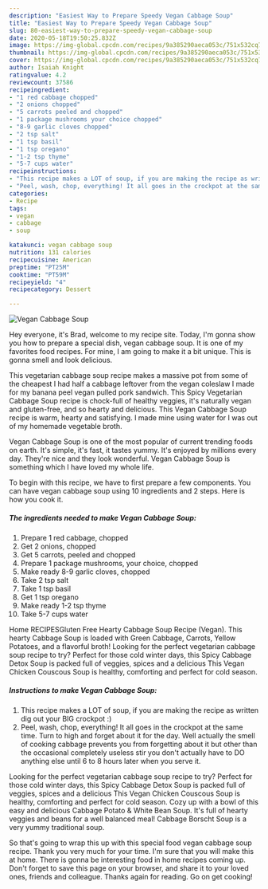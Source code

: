 ```yaml
---
description: "Easiest Way to Prepare Speedy Vegan Cabbage Soup"
title: "Easiest Way to Prepare Speedy Vegan Cabbage Soup"
slug: 80-easiest-way-to-prepare-speedy-vegan-cabbage-soup
date: 2020-05-18T19:50:25.832Z
image: https://img-global.cpcdn.com/recipes/9a385290aeca053c/751x532cq70/vegan-cabbage-soup-recipe-main-photo.jpg
thumbnail: https://img-global.cpcdn.com/recipes/9a385290aeca053c/751x532cq70/vegan-cabbage-soup-recipe-main-photo.jpg
cover: https://img-global.cpcdn.com/recipes/9a385290aeca053c/751x532cq70/vegan-cabbage-soup-recipe-main-photo.jpg
author: Isaiah Knight
ratingvalue: 4.2
reviewcount: 37586
recipeingredient:
- "1 red cabbage chopped"
- "2 onions chopped"
- "5 carrots peeled and chopped"
- "1 package mushrooms your choice chopped"
- "8-9 garlic cloves chopped"
- "2 tsp salt"
- "1 tsp basil"
- "1 tsp oregano"
- "1-2 tsp thyme"
- "5-7 cups water"
recipeinstructions:
- "This recipe makes a LOT of soup, if you are making the recipe as written dig out your BIG crockpot :)"
- "Peel, wash, chop, everything! It all goes in the crockpot at the same time. Turn to high and forget about it for the day. Well actually the smell of cooking cabbage prevents you from forgetting about it but other than the occasional completely useless stir you don&#39;t actually have to DO anything else until 6 to 8 hours later when you serve it."
categories:
- Recipe
tags:
- vegan
- cabbage
- soup

katakunci: vegan cabbage soup 
nutrition: 131 calories
recipecuisine: American
preptime: "PT25M"
cooktime: "PT59M"
recipeyield: "4"
recipecategory: Dessert

---
```



![Vegan Cabbage Soup](https://img-global.cpcdn.com/recipes/9a385290aeca053c/751x532cq70/vegan-cabbage-soup-recipe-main-photo.jpg)

Hey everyone, it's Brad, welcome to my recipe site. Today, I'm gonna show you how to prepare a special dish, vegan cabbage soup. It is one of my favorites food recipes. For mine, I am going to make it a bit unique. This is gonna smell and look delicious.

This vegetarian cabbage soup recipe makes a massive pot from some of the cheapest I had half a cabbage leftover from the vegan coleslaw I made for my banana peel vegan pulled pork sandwich. This Spicy Vegetarian Cabbage Soup recipe is chock-full of healthy veggies, it&#39;s naturally vegan and gluten-free, and so hearty and delicious. This Vegan Cabbage Soup recipe is warm, hearty and satisfying. I made mine using water for I was out of my homemade vegetable broth.

Vegan Cabbage Soup is one of the most popular of current trending foods on earth. It's simple, it's fast, it tastes yummy. It's enjoyed by millions every day. They're nice and they look wonderful. Vegan Cabbage Soup is something which I have loved my whole life.


To begin with this recipe, we have to first prepare a few components. You can have vegan cabbage soup using 10 ingredients and 2 steps. Here is how you cook it.

<!--inarticleads1-->

##### The ingredients needed to make Vegan Cabbage Soup:

1. Prepare 1 red cabbage, chopped
1. Get 2 onions, chopped
1. Get 5 carrots, peeled and chopped
1. Prepare 1 package mushrooms, your choice, chopped
1. Make ready 8-9 garlic cloves, chopped
1. Take 2 tsp salt
1. Take 1 tsp basil
1. Get 1 tsp oregano
1. Make ready 1-2 tsp thyme
1. Take 5-7 cups water


Home RECIPESGluten Free Hearty Cabbage Soup Recipe (Vegan). This hearty Cabbage Soup is loaded with Green Cabbage, Carrots, Yellow Potatoes, and a flavorful broth! Looking for the perfect vegetarian cabbage soup recipe to try? Perfect for those cold winter days, this Spicy Cabbage Detox Soup is packed full of veggies, spices and a delicious This Vegan Chicken Couscous Soup is healthy, comforting and perfect for cold season. 

<!--inarticleads2-->

##### Instructions to make Vegan Cabbage Soup:

1. This recipe makes a LOT of soup, if you are making the recipe as written dig out your BIG crockpot :)
1. Peel, wash, chop, everything! It all goes in the crockpot at the same time. Turn to high and forget about it for the day. Well actually the smell of cooking cabbage prevents you from forgetting about it but other than the occasional completely useless stir you don&#39;t actually have to DO anything else until 6 to 8 hours later when you serve it.


Looking for the perfect vegetarian cabbage soup recipe to try? Perfect for those cold winter days, this Spicy Cabbage Detox Soup is packed full of veggies, spices and a delicious This Vegan Chicken Couscous Soup is healthy, comforting and perfect for cold season. Cozy up with a bowl of this easy and delicious Cabbage Potato &amp; White Bean Soup. It&#39;s full of hearty veggies and beans for a well balanced meal! Cabbage Borscht Soup is a very yummy traditional soup. 

So that's going to wrap this up with this special food vegan cabbage soup recipe. Thank you very much for your time. I'm sure that you will make this at home. There is gonna be interesting food in home recipes coming up. Don't forget to save this page on your browser, and share it to your loved ones, friends and colleague. Thanks again for reading. Go on get cooking!
